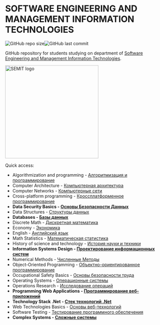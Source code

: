 # SOFTWARE ENGINEERING AND MANAGEMENT INFORMATION TECHNOLOGIES
<img alt="GitHub repo size" src="https://img.shields.io/github/repo-size/bossonojka/SEMIT.svg?style=for-the-badge"><img alt="GitHub last commit" src="https://img.shields.io/github/last-commit/bossonojka/SEMIT.svg?style=for-the-badge">

GitHub repository for students studying on department of [Software Engineering and Management Information Technologies](https://piitu-asu.kh.ua).

<img src="https://piitu-asu.kh.ua/images/semit-logo_usa.png" alt="SEMIT logo" width="300"/>

Quick access:
* Algorithmization and programming - [Алгоритмизация и программирование](Algorithmization%20and%20programming)
* Computer Architecture - [Компьютерная архитектура](Computer%20Architecture)
* Computer Networks - [Компьютерные сети](Computer%20Networks)
* Cross-platform programming - [Кроссплатформенное программирование](Cross-platform%20programming)
* **Data Security Basics - [Основы Безопасности Данных](Data%20Security%20Basics)**
* Data Structures - [Структуры данных](Data%20Structures)
* **Databases - [Базы данных](Databases)**
* Discrete Math - [Дискретная математика](Discrete%20Math)
* Economy - [Экономика](Economy)
* English - [Английский язык](English)
* Math Statistics - [Математическая статистика](Math%20Statistics)
* History of science and technology - [История науки и техники](History%20of%20science%20and%20technology)
* **Information Systems Design - [Проектирование информационных систем](Information%20Systems%20Design)**
* Numerical Methods - [Численные Методы](Numerical%20Methods)
* Object-Oriented Programming - [Объектно-ориентированное программирование](Object-Oriented%20Programming)
* Occupational Safety Basics - [Основы безопасности труда](Occupational%20Safety%20Basics)
* Operating Systems - [Операционные системы](Operating%20Systems)
* Operations Research - [Исследование операций](Operations%20Research)
* **Programming Web Applications - [Программирование веб-приложений](Programming%20Web%20Applications)**
* **Technology Stack .Net - [Стек технологий .Net](Technology%20Stack%20.Net)**
* Web Technologies Basics - [Основы веб-технологий](Web%20Technologies%20Basics)
* Software Testing - [Тестирование программного обеспечения](Software%20Testing)
* **Сomplex Systems - [Сложные системы](Сomplex%20Systems)**
